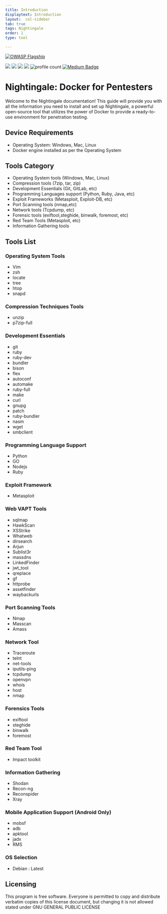 ```yaml
---
title: Introduction
displaytext: Introduction
layout:  col-sidebar
tab: true
tags: Nightingale
order: 1
type: tool

---
```

<!--Logo and Social Links-->
[![OWASP Flagship](https://img.shields.io/badge/owasp-incubator-blue.svg)](https://www.owasp.org/index.php/Category:OWASP_Project#tab=Project_Inventory) 

![](https://img.shields.io/github/followers/RAJANAGORI?style=social) 
![](https://img.shields.io/github/stars/RAJANAGORI?style=social) 
[![](https://img.shields.io/badge/-Follow-black?style=social&logo=Linkedin)](https://www.linkedin.com/in/raja-nagori/) [![](https://img.shields.io/twitter/follow/RajaNagori7?style=social&label=Follow)](https://twitter.com/RajaNagori7)
![profile count](https://komarev.com/ghpvc/?username=www-project-nightingale&color=blue) 
[![Medium Badge](https://img.shields.io/badge/-@rajanagori-03a57a?style=flat-square&labelColor=000000&logo=Medium&link=https://medium.com/@rajanagori)](https://medium.com/@rajanagori)



<!--Description-->
# Nightingale: Docker for Pentesters

Welcome to the Nightingale documentation! This guide will provide you with all the information you need to install and set up Nightingale, a powerful open-source tool that utilizes the power of Docker to provide a ready-to-use environment for penetration testing.

## Device Requirements
- Operating System: Windows, Mac, Linux
- Docker engine installed as per the Operating System

## Tools Category
- Operating System tools (Windows, Mac, Linux)
- Compression tools (7zip, tar, zip)
- Development Essentials (Git, GitLab, etc)
- Programming Languages support (Python, Ruby, Java, etc)
- Exploit Frameworks (Metasploit, Exploit-DB, etc)
- Port Scanning tools (nmap,etc)
- Network tools (Tcpdump, etc)
- Forensic tools (exiftool,steghide, binwalk, foremost, etc)
- Red Team Tools (Metasploit, etc)
- Information Gathering tools 
## Tools List

### Operating System Tools
- Vim
- zsh
- locate
- tree
- htop
- snapd
### Compression Techniques Tools
- unzip 
- p7zip-full
### Development Essentials
- git 
- ruby  
- ruby-dev 
- bundler 
- bison 
- flex 
- autoconf 
- automake 
- ruby-full 
- make 
- curl 
- gnupg 
- patch 
- ruby-bundler 
- nasm 
- wget 
- smbclient
### Programming Language Support
- Python
- GO
- Nodejs
- Ruby
### Exploit Framework
- Metasploit

### Web VAPT Tools

- sqlmap
- HawkScan
- XSStrike
- Whatweb
- dirsearch
- Arjun
- Sublist3r
- massdns
- LinkedFinder
- jwt_tool
- qreplace
- gf
- httprobe
- assetfinder
- waybackurls
### Port Scanning Tools
- Nmap
- Masscan
- Amass 
### Network Tool
- Traceroute
- telnt
- net-tools
- iputils-ping
- tcpdump
- openvpn
- whois
- host
- nmap
### Forensics Tools
- exiftool
- steghide
- binwalk
- foremost
### Red Team Tool
- Impact toolkit
### Information Gathering 
- Shodan
- Recon-ng
- Reconspider
- Xray
### Mobile Application Support (Android Only)
- mobsf
- adb
- apktool
- jadx
- RMS
### OS Selection
- Debian : Latest

<!--Lisence-->
## Licensing
This program is free software. Everyone is permitted to copy and distribute verbatim copies
of this license document, but changing it is not allowed stated under GNU GENERAL PUBLIC LICENSE
